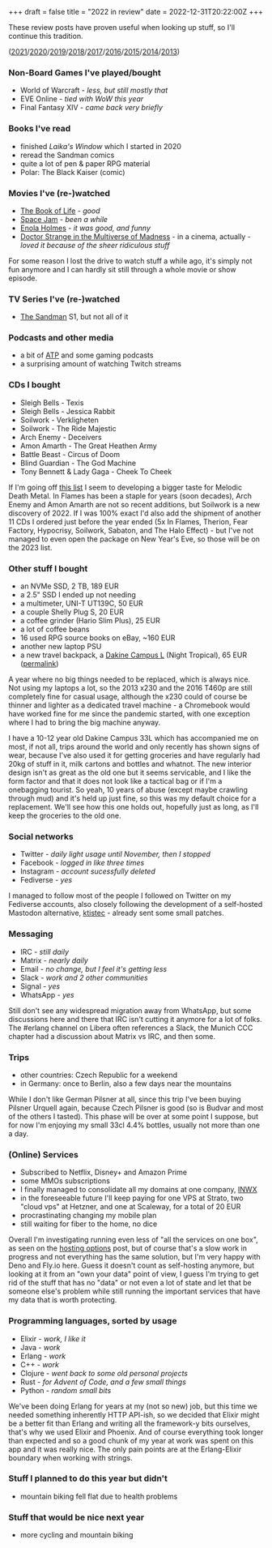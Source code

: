 +++
draft = false
title = "2022 in review"
date = 2022-12-31T20:22:00Z
+++

These review posts have proven useful when looking up stuff, so I'll continue this tradition.

([2021][yr2021]/[2020][yr2020]/[2019][yr2019]/[2018][yr2018]/[2017][yr2017]/[2016][yr2016]/[2015][yr2015]/[2014][yr2014]/[2013][yr2013])

[yr2021]: /blog/2021/2021-in-review/
[yr2020]: /blog/2020/2020-in-review/
[yr2019]: /blog/2019/2019-in-review/
[yr2018]: /blog/2018/2018-in-review/
[yr2017]: /blog/2017/2017-in-review/
[yr2016]: /blog/2016/2016-in-review/
[yr2015]: /blog/2015/2015-in-review/
[yr2014]: /blog/2014/2014-in-review/
[yr2013]: /blog/2014/2013-in-review/


### Non-Board Games I've played/bought

  * World of Warcraft - *less, but still mostly that*
  * EVE Online - *tied with WoW this year*
  * Final Fantasy XIV - *came back very briefly*


### Books I've read

  * finished *Laika's Window* which I started in 2020
  * reread the Sandman comics
  * quite a lot of pen & paper RPG material
  * Polar: The Black Kaiser (comic)


### Movies I've (re-)watched

  * [The Book of Life](https://www.imdb.com/title/tt2262227/) - *good*
  * [Space Jam](https://www.imdb.com/title/tt0117705/) - *been a while*
  * [Enola Holmes](https://www.imdb.com/title/tt7846844/) - *it was good, and funny*
  * [Doctor Strange in the Multiverse of Madness](https://www.imdb.com/title/tt9419884/) - in a cinema, actually - *loved it because of the sheer ridiculous stuff*

For some reason I lost the drive to watch stuff a while ago, it's simply not fun anymore and I can hardly sit still through a whole movie or show episode.

### TV Series I've (re-)watched

  * [The Sandman](https://www.imdb.com/title/tt1751634/) S1, but not all of it


### Podcasts and other media

  * a bit of [ATP](https://atp.fm) and some gaming podcasts
  * a surprising amount of watching Twitch streams


### CDs I bought

  * Sleigh Bells - Texis
  * Sleigh Bells - Jessica Rabbit
  * Soilwork - Verkligheten
  * Soilwork - The Ride Majestic
  * Arch Enemy - Deceivers
  * Amon Amarth - The Great Heathen Army
  * Battle Beast - Circus of Doom
  * Blind Guardian - The God Machine
  * Tony Bennett & Lady Gaga - Cheek To Cheek

If I'm going off [this list](https://en.wikipedia.org/wiki/List_of_melodic_death_metal_bands) I seem to developing a bigger taste for Melodic Death Metal. In Flames has been a staple for years (soon decades), Arch Enemy and Amon Amarth are not so recent additions, but Soilwork is a new discovery of 2022. If I was 100% exact I'd also add the shipment of another 11 CDs I ordered just before the year ended (5x In Flames, Therion, Fear Factory, Hypocrisy, Soilwork, Sabaton, and The Halo Effect) - but I've not managed to even open the package on New Year's Eve, so those will be on the 2023 list.


### Other stuff I bought

  * an NVMe SSD, 2 TB, 189 EUR
  * a 2.5" SSD I ended up not needing
  * a multimeter, UNI-T UT139C, 50 EUR
  * a couple Shelly Plug S, 20 EUR
  * a coffee grinder (Hario Slim Plus), 25 EUR
  * a lot of coffee beans
  * 16 used RPG source books on eBay, ~160 EUR
  * another new laptop PSU
  * a new travel backpack, a [Dakine Campus L][dakine1] (Night Tropical), 65 EUR ([permalink][dakine2])

[dakine1]: https://dakine-europe.com/eu_en/packs-bags-100/backpacks-100100/lifestyle-backpacks-100100105/campus-l-33l-backpack-d10002633
[dakine2]: http://web.archive.org/web/20230103160154/https://dakine-europe.com/eu_en/packs-bags-100/backpacks-100100/lifestyle-backpacks-100100105/campus-l-33l-backpack-d10002633

A year where no big things needed to be replaced, which is always nice. Not using my laptops a lot, so the 2013 x230 and the 2016 T460p are still completely fine for casual usage, although the x230 could of course be thinner and lighter as a dedicated travel machine - a Chromebook would have worked fine for me since the pandemic started, with one exception where I had to bring the big machine anyway.

I have a 10-12 year old Dakine Campus 33L which has accompanied me on most, if not all, trips around the world and only recently has shown signs of wear, because I've also used it for getting groceries and have regularly had 20kg of stuff in it, milk cartons and bottles and whatnot. The new interior design isn't as great as the old one but it seems servicable, and I like the form factor and that it does not look like a tactical bag or if I'm a onebagging tourist. So yeah, 10 years of abuse (except maybe crawling through mud) and it's held up just fine, so this was my default choice for a replacement. We'll see how this one holds out, hopefully just as long, as I'll keep the groceries to the old one.


### Social networks

  * Twitter - *daily light usage until November, then I stopped*
  * Facebook - *logged in like three times*
  * Instagram - *account sucessfully deleted*
  * Fediverse - *yes*

I managed to follow most of the people I followed on Twitter on my Fediverse accounts, also closely following the development of a self-hosted Mastodon alternative, [ktistec](https://github.com/toddsundsted/ktistec/) - already sent some small patches.


### Messaging

  * IRC -  *still daily*
  * Matrix - *nearly daily*
  * Email - *no change, but I feel it's getting less*
  * Slack - *work and 2 other communities*
  * Signal - *yes*
  * WhatsApp - *yes*

Still don't see any widespread migration away from WhatsApp, but some discussions here and there that IRC isn't cutting it anymore for a lot of folks. The #erlang channel on Libera often references a Slack, the Munich CCC chapter had a discussion about Matrix vs IRC, and then some.

### Trips

  * other countries: Czech Republic for a weekend
  * in Germany: once to Berlin, also a few days near the mountains

While I don't like German Pilsner at all, since this trip I've been buying Pilsner Urquell again, because Czech Pilsner is good (so is Budvar and most of the others I tasted). This phase will be over at some point I suppose, but for now I'm enjoying my small 33cl 4.4% bottles, usually not more than one a day.

### (Online) Services

  * Subscribed to Netflix, Disney+ and Amazon Prime
  * some MMOs subscriptions
  * I finally managed to consolidate all my domains at one company, [INWX](https://www.inwx.de)
  * in the foreseeable future I'll keep paying for one VPS at Strato, two "cloud vps" at Hetzner, and one at Scaleway, for a total of 20 EUR
  * procrastinating changing my mobile plan
  * still waiting for fiber to the home, no dice

Overall I'm investigating running even less of "all the services on one box", as seen on the [hosting options](/blog/2022/trying-out-some-hosting-options/) post, but of course that's a slow work in progress and not everything has the same solution, but I'm very happy with Deno and Fly.io here. Guess it doesn't count as self-hosting anymore, but looking at it from an "own your data" point of view, I guess I'm trying to get rid of the stuff that has no "data" or not even a lot of state and let that be someone else's problem while still running the important services that have my data that is worth protecting.

### Programming languages, sorted by usage

  * Elixir - *work, I like it*
  * Java - *work*
  * Erlang - *work*
  * C++ - *work*
  * Clojure - *went back to some old personal projects*
  * Rust - *for Advent of Code, and a few small things*
  * Python - *random small bits*

We've been doing Erlang for years at my (not so new) job, but this time we needed something inherently HTTP API-ish, so we decided that Elixir might be a better fit than Erlang and writing all the framework-y bits ourselves, that's why we used Elixir and Phoenix. And of course everything took longer than expected and so a good chunk of my year at work was spent on this app and it was really nice. The only pain points are at the Erlang-Elixir boundary when working with strings.


### Stuff I planned to do this year but didn't

  * mountain biking fell flat due to health problems


### Stuff that would be nice next year

  * more cycling and mountain biking
